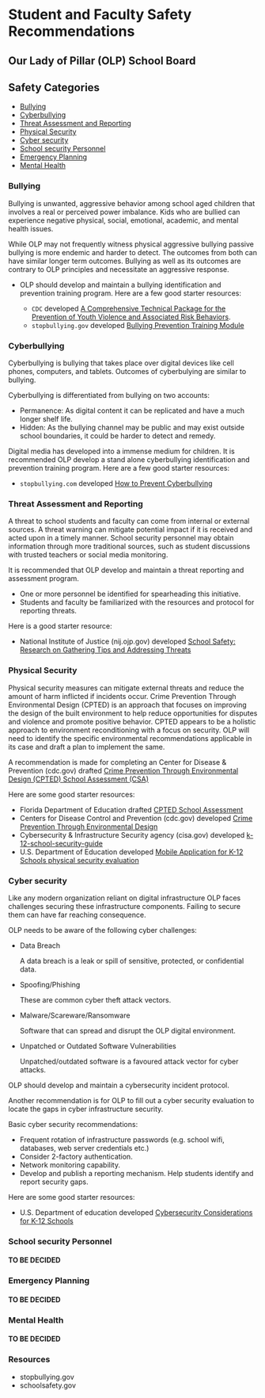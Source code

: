 # Student and Faculty Safety Recommendations

## Our Lady of Pillar (OLP) School Board

## Safety Categories

- [Bullying](#bullying)
- [Cyberbullying](#cyberbullying)
- [Threat Assessment and Reporting](#threat-assessment-and-reporting)
- [Physical Security](#physical-security)
- [Cyber security](#cyber-security)
- [School security Personnel](#school-security-personnel)
- [Emergency Planning](#emergency-planning)
- [Mental Health](#mental-health)

### Bullying

Bullying is unwanted, aggressive behavior among school aged children that involves a real or perceived power imbalance. Kids who are bullied can experience negative physical, social, emotional, academic, and mental health issues.

While OLP may not frequently witness physical aggressive bullying passive bullying is more endemic and harder to detect. The outcomes from both can have similar longer term outcomes. Bullying as well as its outcomes are contrary to OLP principles and necessitate an aggressive response.

- OLP should develop and maintain a bullying identification and prevention training program. Here are a few good starter resources:

  - `CDC` developed [A Comprehensive Technical Package for the Prevention of Youth Violence and Associated Risk Behaviors](https://www.cdc.gov/violenceprevention/pdf/yv-technicalpackage.pdf).
  - `stopbullying.gov` developed [Bullying Prevention Training Module](https://www.stopbullying.gov/sites/default/files/2017-09/training-module-2016.pdf)

### Cyberbullying

Cyberbullying is bullying that takes place over digital devices like cell phones, computers, and tablets. Outcomes of cyberbulying are similar to bullying.

Cyberbullying is differentiated from bullying on two accounts:

- Permanence: As digital content it can be replicated and have a much longer shelf life.
- Hidden: As the bullying channel may be public and may exist outside school boundaries, it could be harder to detect and remedy.

Digital media has developed into a immense medium for children. It is recommended OLP develop a stand alone cyberbullying identification and prevention training program. Here are a few good starter resources:

- `stopbullying.com` developed [How to Prevent Cyberbullying](https://www.stopbullying.gov/sites/default/files/documents/Cyberbullying%20Guide%20Final%20508.pdf)

### Threat Assessment and Reporting

A threat to school students and faculty can come from internal or external sources. A threat warning can mitigate potential impact if it is received and acted upon in a timely manner. School security personnel may obtain information through more traditional sources, such as student discussions with trusted teachers or social media monitoring.

It is recommended that OLP develop and maintain a threat reporting and assessment program.

- One or more personnel be identified for spearheading this initiative.
- Students and faculty be familiarized with the resources and protocol for reporting threats.

Here is a good starter resource:

- National Institute of Justice (nij.ojp.gov) developed [School Safety: Research on Gathering Tips and Addressing Threats](https://nij.ojp.gov/topics/articles/school-safety-research-gathering-tips-and-addressing-threats?utm_campaign=justinfo&utm_medium=email&utm_source=govdelivery)

### Physical Security

Physical security measures can mitigate external threats and reduce the amount of harm inflicted if incidents occur. Crime Prevention Through Environmental Design (CPTED) is an approach that focuses on improving the design of the built environment to help reduce opportunities for disputes and violence and promote positive behavior. CPTED appears to be a holistic approach to environment reconditioning with a focus on security. OLP will need to identify the specific environmental recommendations applicable in its case and draft a plan to implement the same.

A recommendation is made for completing an Center for Disease & Prevention (cdc.gov) drafted [Crime Prevention Through Environmental Design (CPTED) School Assessment (CSA)](https://rems.ed.gov/docs/CDC_CPTEDSchoolAssessment.pdf)

Here are some good starter resources:

- Florida Department of Education drafted [CPTED School Assessment](http://www.fdle.state.fl.us/MSDHS/Meetings/June-Meeting-Documents/Presentations/June-7-200PM-OAG-Hushen-CPTED.aspx)
- Centers for Disease Control and Prevention (cdc.gov) developed [Crime Prevention Through Environmental Design](https://www.cdc.gov/violenceprevention/youthviolence/cpted.html)
- Cybersecurity & Infrastructure Security agency (cisa.gov) developed [k-12-school-security-guide](https://www.cisa.gov/publication/k-12-school-security-guide)
- U.S. Department of Education developed [Mobile Application for K-12 Schools physical security evaluation](https://rems.ed.gov/SITEASSESS.aspx?AspxAutoDetectCookieSupport=1)

### Cyber security

Like any modern organization reliant on digital infrastructure OLP faces challenges securing these infrastructure components. Failing to secure them can have far reaching consequence.

OLP needs to be aware of the following cyber challenges:

- Data Breach

  A data breach is a leak or spill of sensitive, protected, or confidential data.

- Spoofing/Phishing

  These are common cyber theft attack vectors.

- Malware/Scareware/Ransomware

  Software that can spread and disrupt the OLP digital environment.

- Unpatched or Outdated Software Vulnerabilities

  Unpatched/outdated software is a favoured attack vector for cyber attacks.

OLP should develop and maintain a cybersecurity incident protocol.

Another recommendation is for OLP to fill out a cyber security evaluation to locate the gaps in cyber infrastructure security.

Basic cyber security recommendations:

- Frequent rotation of infrastructure passwords (e.g. school wifi, databases, web server credentials etc.)
- Consider 2-factory authentication.
- Network monitoring capability.
- Develop and publish a reporting mechanism. Help students identify and report security gaps.

Here are some good starter resources:

- U.S. Department of education developed [Cybersecurity Considerations for K-12 Schools](https://rems.ed.gov/docs/Cybersecurity_K-12_Fact_Sheet_508C.PDF)

### School security Personnel

#### TO BE DECIDED

### Emergency Planning

#### TO BE DECIDED

### Mental Health

#### TO BE DECIDED

### Resources

- stopbullying.gov
- schoolsafety.gov
